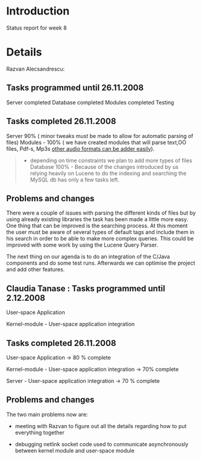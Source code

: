 # Introduction #

Status report for week 8


# Details #

Razvan Alecsandrescu:

## Tasks programmed until 26.11.2008 ##
Server completed
Database completed
Modules completed
Testing

## Tasks completed 26.11.2008 ##
Server 90% ( minor tweaks must be made to allow for automatic parsing of files)
Modules - 100% ( we have created modules that will parse text,OO files, Pdf-s, Mp3s [other audio formats can be adder easily](.md)).
> - depending on time constraints we plan to add more types of files
Database 100% - Because of the changes introduced by us relying heavily on Lucene to do the indexing and searching the MySQL db has only a few tasks left.


## Problems and changes ##

There were a couple of issues with parsing the different kinds of files but by using already existing libraries the task has been made a little more easy.
One thing that can be improved is the searching process. At this moment the user must be aware of several types of default tags and include them in his search in order to be able to make more complex queries.
This could be improved with some work by using the Lucene Query Parser.

The next thing on our agenda is to do an integration of the C/Java components and do some test runs.
Afterwards we can optimise the project and add other features.

## Claudia Tanase : Tasks programmed until 2.12.2008 ##
User-space Application

Kernel-module - User-space application integration

## Tasks completed 26.11.2008 ##
User-space Application  -> 80 % complete

Kernel-module - User-space application integration   -> 70% complete

Server - User-space application integration   -> 70 % complete


## Problems and changes ##
The two main problems now are:

- meeting with Razvan to figure out all the details regarding how to put everything together

- debugging netlink socket code used to communicate asynchronously between kernel module and user-space module
